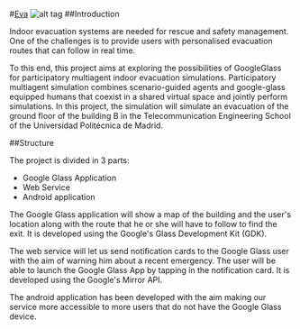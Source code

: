 
#[Eva](https://github.com/gsi-upm/Eva)
![alt tag](http://i61.tinypic.com/2dkjqe0.png)
##Introduction

Indoor evacuation systems are needed for rescue and safety management. One of the challenges is to provide users with personalised evacuation routes that can follow in real time. 

To this end, this project aims at exploring the possibilities of GoogleGlass for participatory multiagent indoor evacuation simulations.  Participatory multiagent simulation combines scenario-guided agents and google-glass equipped humans that coexist in a shared virtual space and jointly perform simulations. In this project, the simulation will simulate an evacuation of the ground floor of the building B in the Telecommunication Engineering School of the Universidad Politécnica de Madrid.

##Structure

The project is divided in 3 parts:
- Google Glass Application 
- Web Service
- Android application

The Google Glass application will show a map of the building and the user's location along with the route that he or she will have to follow to find the exit. It is developed using the Google's Glass Development Kit (GDK).

The web service will let us send notification cards to the Google Glass user with the aim of warning him about a recent emergency. The user will be able to launch the Google Glass App by tapping in the notification card. It is developed using the Google's Mirror API.

The android application has been developed with the aim making our service more accessible to more users that do not have the Google Glass device.


